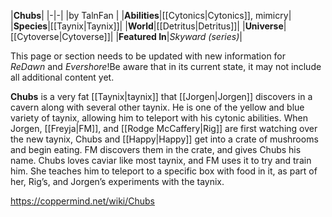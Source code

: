|**Chubs**|
|-|-|
|by  TalnFan |
|**Abilities**|[[Cytonics\|Cytonics]], mimicry|
|**Species**|[[Taynix\|Taynix]]|
|**World**|[[Detritus\|Detritus]]|
|**Universe**|[[Cytoverse\|Cytoverse]]|
|**Featured In**|*Skyward (series)*|

This page or section needs to be updated with new information for *ReDawn* and *Evershore*!Be aware that in its current state, it may not include all additional content yet.

**Chubs** is a very fat [[Taynix\|taynix]] that [[Jorgen\|Jorgen]] discovers in a cavern along with several other taynix. He is one of the yellow and blue variety of taynix, allowing him to teleport with his cytonic abilities. When Jorgen, [[Freyja\|FM]], and [[Rodge McCaffery\|Rig]] are first watching over the new taynix, Chubs and [[Happy\|Happy]] get into a crate of mushrooms and begin eating. FM discovers them in the crate, and gives Chubs his name.
Chubs loves caviar like most taynix, and FM uses it to try and train him. She teaches him to teleport to a specific box with food in it, as part of her, Rig’s, and Jorgen’s experiments with the taynix.



https://coppermind.net/wiki/Chubs